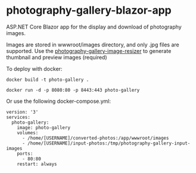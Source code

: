 # photography-gallery-blazor-app

ASP.NET Core Blazor app for the display and download of photography images.

Images are stored in wwwroot/images directory, and only .jpg files are supported. Use the [photography-gallery-image-resizer](https://github.com/georgesavill/photography-gallery-image-resizer) to generate thumbnail and preview images (required)

To deploy with docker:
```
docker build -t photo-gallery .
```
```
docker run -d -p 8080:80 -p 8443:443 photo-gallery
```
Or use the following docker-compose.yml:
```
version: '3'
services:
  photo-gallery:
    image: photo-gallery
    volumes:
      - /home/[USERNAME]/converted-photos:/app/wwwroot/images
      - /home/[USERNAME]/input-photos:/tmp/photography-gallery-input-images
    ports:
      - 80:80
    restart: always

```
